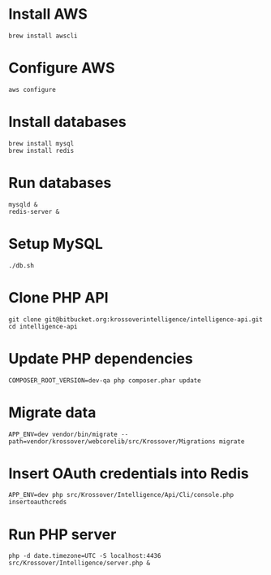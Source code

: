 # Install AWS
```
brew install awscli
```

# Configure AWS
```
aws configure
```

# Install databases
```
brew install mysql
brew install redis
```

# Run databases
```
mysqld &
redis-server &
```

# Setup MySQL
```
./db.sh
```

# Clone PHP API
```
git clone git@bitbucket.org:krossoverintelligence/intelligence-api.git
cd intelligence-api
```

# Update PHP dependencies
```
COMPOSER_ROOT_VERSION=dev-qa php composer.phar update
```

# Migrate data
```
APP_ENV=dev vendor/bin/migrate --path=vendor/krossover/webcorelib/src/Krossover/Migrations migrate
```

# Insert OAuth credentials into Redis
```
APP_ENV=dev php src/Krossover/Intelligence/Api/Cli/console.php insertoauthcreds
```

# Run PHP server
```
php -d date.timezone=UTC -S localhost:4436 src/Krossover/Intelligence/server.php &
```

